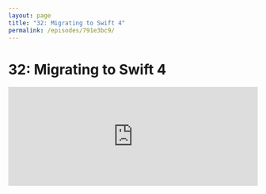 ```yaml
---
layout: page
title: "32: Migrating to Swift 4"
permalink: /episodes/791e3bc9/
---
```


# 32: Migrating to Swift 4

<iframe frameBorder="0" height="200px" scrolling="no" seamless src="https://player.simplecast.com/7ba08528-4152-4f09-a9f3-22e7beb20dab" width="100%" data-cy="latest-episode" />

- https://swift.org/migration-guide-swift4/
- Using two Swift Package Manager manifest files:
  - https://github.com/realm/SwiftLint/blob/0.23.0/Package.swift
  - https://github.com/realm/SwiftLint/blob/0.23.0/Package%40swift-4.swift

Leave a review on iTunes and join http://spectrum.chat/specfm/swift-unwrapped
